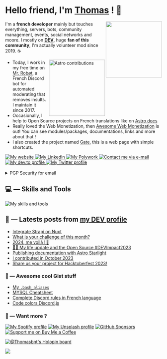 <!--

   Hello friend
   If you copy my README GitHub profile, keep this note for credits mentions.
    — Thomas Bnt (https://thomasbnt.dev)

-->

# Hello friend, I'm [Thomas](https://thomasbnt.dev) ! 👋

<img align='right' src="https://github-readme-stats.vercel.app/api?username=thomasbnt&rank_icon=percentile&show_icons=true&theme=tokyonight&show=reviews&bg_color=fff&title_color=7A3C3C&icon_color=7A3C3C&text_color=0A0209&border_color=fff&border_radius=5" height=180>

I'm a **french developer** mainly but touches everything, servers, bots, community management, events, social networks and moore. I mostly on **[DEV](https://dev.to/thomasbnt)**, huge **fan of this community**, I'm actually volunteer mod since 2019. ☕

<img align='right' src="https://astro.badg.es/v2/contributor/thomasbnt.svg" alt="Astro contributions" title="Astro contributions" height=180>

- Today, I work in my free time on [Mr. Robøt](https://mrrobot.app), a French Discord bot for automated moderating that removes insults. I maintain it since 2017.
- Occasionally, I help to Open Source projects on French translations like on [Astro docs](https://astro.badg.es/contributor/thomasbnt/)
- Really loved the Web Monetization, then [Awesome Web Monetization](https://github.com/thomasbnt/awesome-web-monetization) is out! You can see modules/packages, documentations, links and more about that !
- I also created the project named [Gate](https://gate.thomasbnt.dev/), this is a web page with simple shortcuts.

<div>
 <a href="https://thomasbnt.dev" target="_blank" rel="noopener">
   <img src="https://img.shields.io/badge/My%20website-%237A3C3C.svg?&style=for-the-badge" alt="My website" title="My website"/>
 </a>
  <a href="https://www.linkedin.com/in/thomasbnt/" target="_blank" rel="noopener noreferrer">
   <img src="https://img.shields.io/badge/LinkedIn-%230A66C2.svg?&style=for-the-badge&logo=linkedin&logoColor=white" alt="My LinkedIn" title="My LinkedIn"/>
 </a>
 <a href="https://www.polywork.com/thomasbnt" target="_blank" rel="noopener noreferrer">
   <img src="https://img.shields.io/badge/Polywork-%2340BE88.svg?&style=for-the-badge&logo=polyworkn&logoColor=white" alt="My Polywork" title="My Polywork"/>
 </a>
 <a href="mailto:contact+github+from+readme@thomasbnt.fr" target="_blank" rel="noopener noreferrer">
   <img src="https://img.shields.io/badge/Send%20me%20a%20email-%236D4AFF.svg?&style=for-the-badge&logo=protonmail&logoColor=white" alt="Contact me via e-mail" title="Contact me via e-mail"/>
 </a>
 <a href="https://dev.to/thomasbnt" target="_blank" rel="noopener noreferrer">
   <img src="https://img.shields.io/badge/dev.to-%2308090A.svg?&style=for-the-badge&logo=dev.to&logoColor=white&alt=devto" alt="My dev.to profile" title="My dev.to profile"/>
 </a>
 <a href="https://twitter.com/thomasbnt_" target="_blank" rel="noopener noreferrer">
   <img src="https://img.shields.io/badge/Follow%20me%20on-Twitter-1DA1F2?&logo=Twitter&logoColor=white&style=for-the-badge" alt="My Twitter profile" alt="My Twitter profile"/>
 </a>
</div>
<br>
<details>
 <summary>PGP Security for email</summary>
 <ul>
    <li>
      <code>contact+github[/at]thomasbnt[dot]fr</code>
    </li>
    <li>
      <a href="https://thomasbnt.dev/keys/publickey_contact%40thomasbnt_fr.asc" download>PGP Key : 0x3430B1D7</a>
    </li>
 </ul>
</details>

## 💻 — Skills and Tools

![My skills and tools](https://skillicons.dev/icons?i=js,html,css,sass,nodejs,nuxtjs,vue,vite,astro,express,netlify,mysql,mongodb,prisma,docker,bots,raspberrypi,linux,bash,git,idea,vscode,figma&theme=light&perline=13)

## 📝 — Latests posts from [my DEV profile](https://dev.to/thomasbnt)

<!-- BLOG-POST-LIST:START -->
- [Integrate Strapi on Nuxt](https://dev.to/thomasbnt/integrate-strapi-on-nuxt-1lde)
- [What is your challenge of this month?](https://dev.to/thomasbnt/what-is-your-challenge-of-this-month-24kd)
- [2024, me voilà ! 🤩](https://dev.to/thomasbnt/2024-me-voila--45ec)
- [🕺🏼 My life update and the Open Source #DEVImpact2023](https://dev.to/thomasbnt/my-life-update-and-the-open-source-devimpact2023-41h1)
- [Publishing documentation with Astro Starlight](https://dev.to/mrrobot/publishing-documentation-with-astro-starlight-691)
- [I contributed in October 2023](https://dev.to/thomasbnt/i-contributed-in-october-2023-24lh)
- [Share us your project for Hacktoberfest 2023!](https://dev.to/thomasbnt/share-us-your-project-for-hacktoberfest-2023-3phg)
<!-- BLOG-POST-LIST:END -->

### 🌟 — Awesome cool Gist stuff

- [My `.bash_aliases`](https://gist.github.com/thomasbnt/93e025d5a6437b3f9a0b1b0b9779e19b)
- [MYSQL Cheatsheet](https://gist.github.com/thomasbnt/f02b6d3fea2c9efc76fd0bed52ce5202)
- [Complete Discord rules in French language](https://gist.github.com/thomasbnt/93012ba5f58351684cc0214a9f6b537a)
- [Code colors Discord.js](https://gist.github.com/thomasbnt/b6f455e2c7d743b796917fa3c205f812)

### 🌱 — Want more ?

 [![My Spotify profile](https://img.shields.io/badge/Cool%20musics%20here-%231DB954.svg?&style=for-the-badge&logo=spotify&logoColor=white)](https://open.spotify.com/user/w522c32cigrl3ga1ia2ggru7s) [![My Unsplash profile](https://img.shields.io/badge/My%20photos%20on%20Unsplash-%231D1D1D?style=for-the-badge&logo=unsplash&logoColor=white)](https://unsplash.com/@thomasbnt) [![GitHub Sponsors](https://img.shields.io/badge/Want%20to%20sponsor%20me%20on%20GitHub%20%3F-%23EA54AE.svg?&style=for-the-badge&logo=github-sponsors&logoColor=white)](https://github.com/sponsors/thomasbnt) [![Support me on Buy Me a Coffee](https://img.shields.io/badge/-or%20on%20BMC-%23FFDD00?style=for-the-badge&logo=buy-me-a-coffee&logoColor=black)](https://www.buymeacoffee.com/thomasbnt/?via=thomasbnt)

[![@Thomasbnt's Holopin board](https://holopin.io/api/user/board?user=thomasbnt)](https://holopin.io/@thomasbnt)

![](https://hit.yhype.me/github/profile?user_id=14293805)
